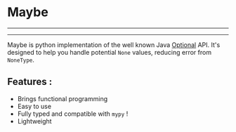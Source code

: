 # Maybe

---

---

Maybe is python implementation of the well known Java [Optional](https://docs.oracle.com/en%2Fjava%2Fjavase%2F11%2Fdocs%2Fapi%2F%2F/java.base/java/util/Optional.html) API.
It's designed to help you handle potential `None` values, reducing error from `NoneType`.

## Features :
- Brings functional programming
- Easy to use
- Fully typed and compatible with `mypy` !
- Lightweight

